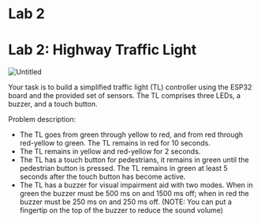# Lab 2

# Lab 2: **Highway Traffic Light**

![Untitled](https://s3-us-west-2.amazonaws.com/secure.notion-static.com/400d9c32-3874-400e-a094-aba4a48ebd71/Untitled.png)

Your task is to build a simplified traffic light (TL) controller using the ESP32 board and the provided set of sensors. The TL comprises three LEDs, a buzzer, and a touch button.

Problem description:

- The TL goes from green through yellow to red, and from red through red-yellow to green. The TL remains in red for 10 seconds.
- The TL remains in yellow and red-yellow for 2 seconds.
- The TL has a touch button for pedestrians, it remains in green until the pedestrian button is pressed. The TL remains in green at least 5 seconds after the touch button has become active.
- The TL has a buzzer for visual impairment aid with two modes. When in green the buzzer must be 500 ms on and 1500 ms off; when in red the buzzer must be 250 ms on and 250 ms off. (NOTE: You can put a fingertip on the top of the buzzer to reduce the sound volume)